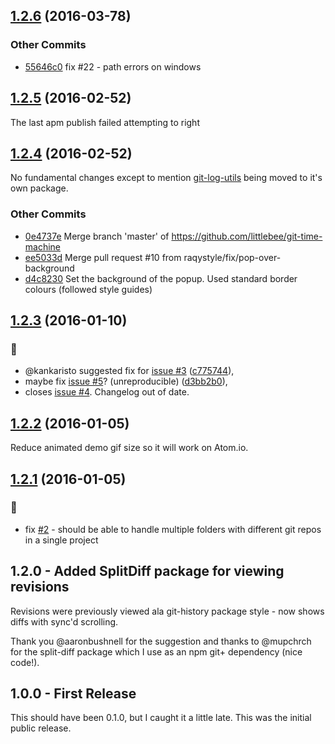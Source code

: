 
<a name="1.2.3"></a>
## [1.2.6](https://github.com/littlebee/git-time-machine/compare/1.2.5...1.2.6) (2016-03-78)


### Other Commits
* [55646c0](https://github.com/littlebee/git-time-machine/commit/55646c0dc07e882591b48cb56fdf114307217d5f) fix #22 - path errors on windows

## [1.2.5](https://github.com/littlebee/git-time-machine/compare/1.2.4...1.2.5) (2016-02-52)
The last apm publish failed attempting to right

## [1.2.4](https://github.com/littlebee/git-time-machine/compare/1.2.3...1.2.4) (2016-02-52)
No fundamental changes except to mention [git-log-utils](https://www.npmjs.com/package/git-log-utils) being moved to it's own package.  

### Other Commits
* [0e4737e](https://github.com/littlebee/git-time-machine/commit/0e4737e35eda9225d461f847e33dc5e12e8135d6) Merge branch 'master' of https://github.com/littlebee/git-time-machine
* [ee5033d](https://github.com/littlebee/git-time-machine/commit/ee5033dd5b5512e9af85810c198c2f5e122b9f28) Merge pull request #10 from raqystyle/fix/pop-over-background
* [d4c8230](https://github.com/littlebee/git-time-machine/commit/d4c8230be73087df7c1aa6f982af5d6afb02e344) Set the background of the popup. Used standard border colours (followed style guides)

## [1.2.3](https://github.com/littlebee/git-time-machine/compare/v1.2.2...v1.2.3) (2016-01-10)

### :bug:
* @kankaristo suggested fix for [issue #3](https://github.com/littlebee/git-time-machine/issues/3)
 ([c775744](https://github.com/littlebee/git-time-machine/commit/c775744)),  
* maybe fix [issue #5](https://github.com/littlebee/git-time-machine/issues/5)? (unreproducible) ([d3bb2b0](https://github.com/littlebee/git-time-machine/commit/d3bb2b0)),  
* closes [issue #4](https://github.com/littlebee/git-time-machine/issues/4). Changelog out of date. 


## [1.2.2](https://github.com/littlebee/git-time-machine/compare/v1.2.1...v1.2.2) (2016-01-05)
Reduce animated demo gif size so it will work on Atom.io.  


## [1.2.1](https://github.com/littlebee/git-time-machine/compare/v1.2.0...v1.2.1) (2016-01-05)

### :bug:
* fix [#2](https://github.com/littlebee/git-time-machine/issues/2) - should be able to handle multiple folders with different git repos in a single project


## 1.2.0 - Added SplitDiff package for viewing revisions

Revisions were previously viewed ala git-history package style - now shows diffs with sync'd scrolling.  

Thank you @aaronbushnell for the suggestion and thanks to @mupchrch for the split-diff package which I use as an npm git+ dependency (nice code!).  


## 1.0.0 - First Release

This should have been 0.1.0, but I caught it a little late.  This was the initial public release.
